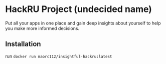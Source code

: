 # HackRU Project (undecided name)

Put all your apps in one place and gain deep insights about yourself to help you make more informed decisions.

## Installation
run `docker run maorc112/insightful-hackru:latest`
